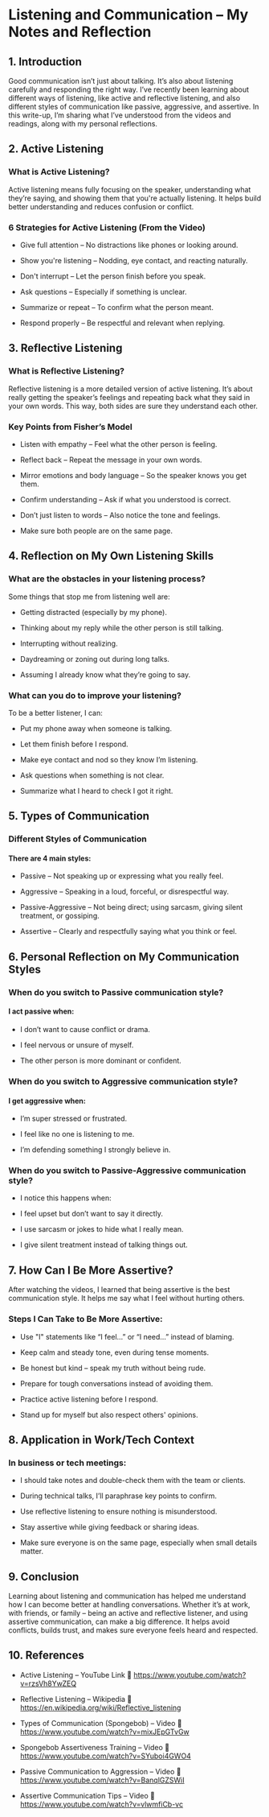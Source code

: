 # Listening and Communication – My Notes and Reflection
## 1. Introduction

Good communication isn’t just about talking. It’s also about listening carefully and responding the right way. I’ve recently been learning about different ways of listening, like active and reflective listening, and also different styles of communication like passive, aggressive, and assertive. In this write-up, I’m sharing what I’ve understood from the videos and readings, along with my personal reflections.

## 2. Active Listening
### What is Active Listening?

Active listening means fully focusing on the speaker, understanding what they’re saying, and showing them that you're actually listening. It helps build better understanding and reduces confusion or conflict.

### 6 Strategies for Active Listening (From the Video)

- Give full attention – No distractions like phones or looking around.

- Show you're listening – Nodding, eye contact, and reacting naturally.

- Don't interrupt – Let the person finish before you speak.

- Ask questions – Especially if something is unclear.

- Summarize or repeat – To confirm what the person meant.

- Respond properly – Be respectful and relevant when replying.

## 3. Reflective Listening
### What is Reflective Listening?

Reflective listening is a more detailed version of active listening. It’s about really getting the speaker’s feelings and repeating back what they said in your own words. This way, both sides are sure they understand each other.

### Key Points from Fisher’s Model

- Listen with empathy – Feel what the other person is feeling.

- Reflect back – Repeat the message in your own words.

- Mirror emotions and body language – So the speaker knows you get them.

- Confirm understanding – Ask if what you understood is correct.

- Don’t just listen to words – Also notice the tone and feelings.

- Make sure both people are on the same page.

## 4. Reflection on My Own Listening Skills
### What are the obstacles in your listening process?

Some things that stop me from listening well are:

- Getting distracted (especially by my phone).

- Thinking about my reply while the other person is still talking.

- Interrupting without realizing.

- Daydreaming or zoning out during long talks.

- Assuming I already know what they’re going to say.

### What can you do to improve your listening?

To be a better listener, I can:

- Put my phone away when someone is talking.

- Let them finish before I respond.

- Make eye contact and nod so they know I’m listening.

- Ask questions when something is not clear.

- Summarize what I heard to check I got it right.

## 5. Types of Communication
### Different Styles of Communication

#### There are 4 main styles:

- Passive – Not speaking up or expressing what you really feel.

- Aggressive – Speaking in a loud, forceful, or disrespectful way.

- Passive-Aggressive – Not being direct; using sarcasm, giving silent treatment, or gossiping.

- Assertive – Clearly and respectfully saying what you think or feel.

## 6. Personal Reflection on My Communication Styles
### When do you switch to Passive communication style?

#### I act passive when:

- I don’t want to cause conflict or drama.

- I feel nervous or unsure of myself.

- The other person is more dominant or confident.

### When do you switch to Aggressive communication style?

#### I get aggressive when:

- I’m super stressed or frustrated.

- I feel like no one is listening to me.

- I’m defending something I strongly believe in.

### When do you switch to Passive-Aggressive communication style?

- I notice this happens when:

- I feel upset but don’t want to say it directly.

- I use sarcasm or jokes to hide what I really mean.

- I give silent treatment instead of talking things out.

## 7. How Can I Be More Assertive?

After watching the videos, I learned that being assertive is the best communication style. It helps me say what I feel without hurting others.

### Steps I Can Take to Be More Assertive:

- Use "I" statements like “I feel…” or “I need…” instead of blaming.

- Keep calm and steady tone, even during tense moments.

- Be honest but kind – speak my truth without being rude.

- Prepare for tough conversations instead of avoiding them.

- Practice active listening before I respond.

- Stand up for myself but also respect others' opinions.

## 8. Application in Work/Tech Context

### In business or tech meetings:

- I should take notes and double-check them with the team or clients.

- During technical talks, I’ll paraphrase key points to confirm.

- Use reflective listening to ensure nothing is misunderstood.

- Stay assertive while giving feedback or sharing ideas.

- Make sure everyone is on the same page, especially when small details matter.

## 9. Conclusion

Learning about listening and communication has helped me understand how I can become better at handling conversations. Whether it’s at work, with friends, or family – being an active and reflective listener, and using assertive communication, can make a big difference. It helps avoid conflicts, builds trust, and makes sure everyone feels heard and respected.

## 10. References

- Active Listening – YouTube Link
🔗 https://www.youtube.com/watch?v=rzsVh8YwZEQ

- Reflective Listening – Wikipedia
🔗 https://en.wikipedia.org/wiki/Reflective_listening

- Types of Communication (Spongebob) – Video
🔗 https://www.youtube.com/watch?v=mixJEpGTvGw

- Spongebob Assertiveness Training – Video
🔗 https://www.youtube.com/watch?v=SYuboi4GWO4

- Passive Communication to Aggression – Video
🔗 https://www.youtube.com/watch?v=BanqlGZSWiI

- Assertive Communication Tips – Video
🔗 https://www.youtube.com/watch?v=vlwmfiCb-vc
